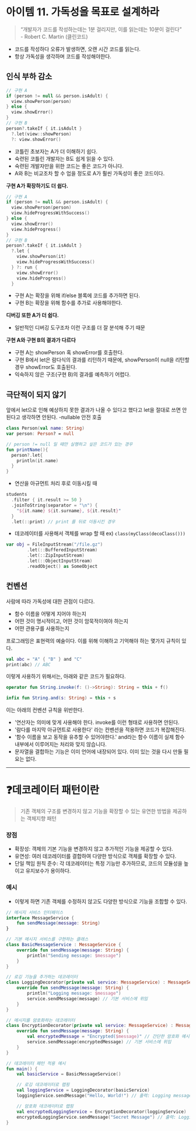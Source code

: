 # 아이템 11. 가독성을 목표로 설계하라

> “개발자가 코드를 작성하는데는 1분 걸리지만, 이를 읽는데는 10분이 걸린다”  
>                                - Robert C. Martin (클린코드)

- 코드를 작성하다 오류가 발생하면, 오랜 시간 코드를 읽는다.
- 항상 가독성을 생각하며 코드를 작성해야한다.

## 인식 부하 감소
```kotlin
// 구현 A
if (person != null && person.isAdult) {
  view.showPerson(person)
} else {
  view.showError()
}
// 구현 B
person?.takeIf { it.isAdult }
  ?.let(view::showPerson)
  ?: view.showError()
```
- 코틀린 초보자는 A가 더 이해하기 쉽다.
- 숙련된 코틀린 개발자는 B도 쉽게 읽을 수 있다.
- 숙련된 개발자만을 위한 코드는 좋은 코드가 아니다.
- A와 B는 비교조차 할 수 업을 정도로 A가 훨씬 가독성이 좋은 코드이다.

**구현 A가 확장하기도 더 쉽다.**

```kotlin
// 구현 A
if (person != null && person.isAdult) {
  view.showPerson(person)
  view.hideProgressWithSuccess()
} else {
  view.showError()
  view.hideProgress()
}
// 구현 B
person?.takeIf { it.isAdult }
  ?.let {
    view.showPerson(it)
    view.hideProgressWithSuccess()
  } ?: run {
    view.showError()
    view.hideProgress()
  }
```
- 구현 A는 확장을 위해 if/else 블록에 코드를 추가하면 된다.
- 구현 B는 확장을 위해 함수를 추가로 사용해야한다.

**디버깅 또한 A가 더 쉽다.**
- 일반적인 디버깅 도구조차 이런 구조를 더 잘 분석해 주기 때문

**구현 A와 구현 B의 결과가 다르다**
- 구현 A는 showPerson 혹 showError를 호출한다.
- 구현 B에서 let은 람다식의 결과를 리턴하기 때문에, showPerson이 null을 리턴할 경우 showError도 호출된다.
- 익숙하지 않은 구조(구현 B)의 결과를 예측하기 어렵다.

## 극단적이 되지 않기
앞에서 let으로 인해 예상하지 못한 결과가 나올 수 있다고 했다고 let을 절대로 쓰면 안된다고 생각하면 안된다.
-nullable 안전 호출

```kotlin
class Person(val name: String)
var person: Person? = null

// person != null 일 때만 실행하고 싶은 코드가 있는 경우
fun printName(){
  person?.let{
    println(it.name)
  }
}
```

- 연산을 아규먼트 처리 후로 이동시킬 때
```kotlin
students
  .filter { it.result >= 50 }
  .joinToString(separator = "\n") {
    "${it.name} ${it.surname}, ${it.result}"
  }
  .let(::print) // print 를 뒤로 이동시킨 경우
```

- 데코레이터를 사용해서 객체를 wrap 할 때 ex) `class(myClass(decoClass()))`
```kotlin
var obj = FileInputStream("/file.gz")
    	.let(::BufferedInputStream)
    	.let(::ZipInputStream)
    	.let(::ObjectInputStream)
    	.readObject() as SomeObject
```

## 컨벤션
사람에 따라 가독성에 대한 관점이 다르다.

- 함수 이름을 어떻게 지어야 하는지
- 어떤 것이 명시적이고, 어떤 것이 암묵적이여야 하는지
- 어떤 관용구를 사용하는지

프로그래밍은 표현력의 예술이다. 이를 위해 이해하고 기억해야 하는 몇가지 규칙이 있다.
```kotlin
val abc = "A" { "B" } and "C"
print(abc) // ABC
```
이렇게 사용하기 위해서는, 아래와 같은 코드가 필요하다.

```kotlin
operator fun String.invoke(f: ()->String): String = this + f()

infix fun String.and(s: String) = this + s
```
이는 아래의 컨벤션 규칙을 위반한다.
- '연산자는 의미에 맞게 사용해야 한다. invoke를 이런 형태로 사용하면 안된다.
- '람다를 마지막 아규먼트로 사용한다' 라는 컨벤션을 적용하면 코드가 복잡해진다.
- '함수 이름을 보고 동작을 유추할 수 있어야한다.' and라는 함수 이름이 실제 함수 내부에서 이루어지는 처리와 맞지 않습니다.
- 문자열을 결합하는 기능은 이미 언어에 내장되어 있다. 이미 있는 것을 다시 만들 필요는 없다.

---
# ❓데코레이터 패턴이란
> 기존 객체의 구조를 변경하지 않고 기능을 확장할 수 있는 유연한 방법을 제공하는 객체지향 패턴

### 장점
- 확장성: 객체의 기본 기능을 변경하지 않고 추가적인 기능을 제공할 수 있다.
- 유연성: 여러 데코레이터를 결합하여 다양한 방식으로 객체를 확장할 수 있다.
- 단일 책임 원칙 준수: 각 데코레이터는 특정 기능만 추가하므로, 코드의 모듈성을 높이고 유지보수가 용이하다.

### 예시
- 이렇게 하면 기존 객체를 수정하지 않고도 다양한 방식으로 기능을 조합할 수 있다.
```kotlin
// 메시지 서비스 인터페이스
interface MessageService {
    fun sendMessage(message: String)
}

// 기본 메시지 서비스를 구현하는 클래스
class BasicMessageService : MessageService {
    override fun sendMessage(message: String) {
        println("Sending message: $message")
    }
}

// 로깅 기능을 추가하는 데코레이터
class LoggingDecorator(private val service: MessageService) : MessageService {
    override fun sendMessage(message: String) {
        println("Logging message: $message")
        service.sendMessage(message) // 기본 서비스에 위임
    }
}

// 메시지를 암호화하는 데코레이터
class EncryptionDecorator(private val service: MessageService) : MessageService {
    override fun sendMessage(message: String) {
        val encryptedMessage = "Encrypted($message)" // 간단한 암호화 예시
        service.sendMessage(encryptedMessage) // 기본 서비스에 위임
    }
}

// 데코레이터 패턴 적용 예시
fun main() {
    val basicService = BasicMessageService()

    // 로깅 데코레이터로 랩핑
    val loggingService = LoggingDecorator(basicService)
    loggingService.sendMessage("Hello, World!") // 출력: Logging message, Sending message

    // 암호화 데코레이터로 랩핑
    val encryptedLoggingService = EncryptionDecorator(loggingService)
    encryptedLoggingService.sendMessage("Secret Message") // 출력: Logging message, Sending message with encryption
}
```
